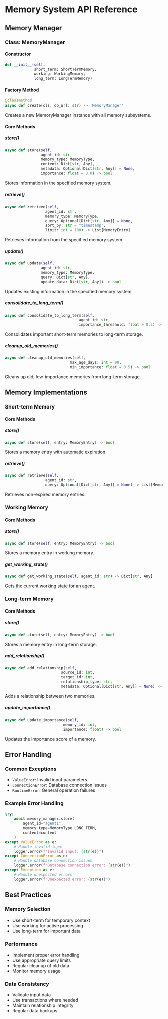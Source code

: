 # Memory System API Reference

## Memory Manager

### Class: MemoryManager

#### Constructor
```python
def __init__(self,
             short_term: ShortTermMemory,
             working: WorkingMemory,
             long_term: LongTermMemory)
```

#### Factory Method
```python
@classmethod
async def create(cls, db_url: str) -> 'MemoryManager'
```
Creates a new MemoryManager instance with all memory subsystems.

#### Core Methods

##### store()
```python
async def store(self,
                agent_id: str,
                memory_type: MemoryType,
                content: Dict[str, Any],
                metadata: Optional[Dict[str, Any]] = None,
                importance: float = 0.0) -> bool
```
Stores information in the specified memory system.

##### retrieve()
```python
async def retrieve(self,
                  agent_id: str,
                  memory_type: MemoryType,
                  query: Optional[Dict[str, Any]] = None,
                  sort_by: str = "timestamp",
                  limit: int = 100) -> List[MemoryEntry]
```
Retrieves information from the specified memory system.

##### update()
```python
async def update(self,
                agent_id: str,
                memory_type: MemoryType,
                query: Dict[str, Any],
                update_data: Dict[str, Any]) -> bool
```
Updates existing information in the specified memory system.

##### consolidate_to_long_term()
```python
async def consolidate_to_long_term(self,
                                 agent_id: str,
                                 importance_threshold: float = 0.5) -> bool
```
Consolidates important short-term memories to long-term storage.

##### cleanup_old_memories()
```python
async def cleanup_old_memories(self,
                             max_age_days: int = 90,
                             min_importance: float = 0.5) -> bool
```
Cleans up old, low-importance memories from long-term storage.

## Memory Implementations

### Short-term Memory

#### Core Methods

##### store()
```python
async def store(self, entry: MemoryEntry) -> bool
```
Stores a memory entry with automatic expiration.

##### retrieve()
```python
async def retrieve(self,
                  agent_id: str,
                  query: Optional[Dict[str, Any]] = None) -> List[MemoryEntry]
```
Retrieves non-expired memory entries.

### Working Memory

#### Core Methods

##### store()
```python
async def store(self, entry: MemoryEntry) -> bool
```
Stores a memory entry in working memory.

##### get_working_state()
```python
async def get_working_state(self, agent_id: str) -> Dict[str, Any]
```
Gets the current working state for an agent.

### Long-term Memory

#### Core Methods

##### store()
```python
async def store(self, entry: MemoryEntry) -> bool
```
Stores a memory entry in long-term storage.

##### add_relationship()
```python
async def add_relationship(self,
                         source_id: int,
                         target_id: int,
                         relationship_type: str,
                         metadata: Optional[Dict[str, Any]] = None) -> bool
```
Adds a relationship between two memories.

##### update_importance()
```python
async def update_importance(self,
                          memory_id: int,
                          importance: float) -> bool
```
Updates the importance score of a memory.

## Error Handling

### Common Exceptions
- `ValueError`: Invalid input parameters
- `ConnectionError`: Database connection issues
- `RuntimeError`: General operation failures

### Example Error Handling
```python
try:
    await memory_manager.store(
        agent_id="agent1",
        memory_type=MemoryType.LONG_TERM,
        content=content
    )
except ValueError as e:
    # Handle invalid input
    logger.error(f"Invalid input: {str(e)}")
except ConnectionError as e:
    # Handle database connection issues
    logger.error(f"Database connection error: {str(e)}")
except Exception as e:
    # Handle unexpected errors
    logger.error(f"Unexpected error: {str(e)}")
```

## Best Practices

### Memory Selection
- Use short-term for temporary context
- Use working for active processing
- Use long-term for important data

### Performance
- Implement proper error handling
- Use appropriate query limits
- Regular cleanup of old data
- Monitor memory usage

### Data Consistency
- Validate input data
- Use transactions where needed
- Maintain relationship integrity
- Regular data backups